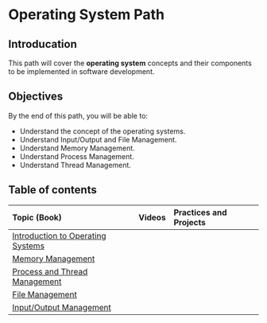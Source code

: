 # Operating System Path

## Introducation

This path will cover the **operating system** concepts and their components to be implemented in software development.


## Objectives

By the end of this path, you will be able to:

* Understand the concept of the operating systems.
* Understand Input/Output and File Management.
* Understand Memory Management.
* Understand Process Management.
* Understand Thread Management.

## Table of contents 
| Topic (Book) | Videos | Practices and Projects | 
|:-----------------|:------|:--------------|
| [Introduction to Operating Systems](https://github.com/SAFCSP-Team/operating-system-path/blob/main/content/01.Introduction.pdf)| | | |
| [Memory Management](https://github.com/SAFCSP-Team/operating-system-path/blob/main/content/02.MemoryManagement.pdf) | | |
| [Process and Thread Management](https://github.com/SAFCSP-Team/operating-system-path/blob/main/content/03.ProcessandThreadManagement.pdf) | | |
| [File Management](https://github.com/SAFCSP-Team/operating-system-path/blob/main/content/04.FileManagement%20.pdf) | | |
| [Input/Output Management](https://github.com/SAFCSP-Team/operating-system-path/blob/main/content/05.InputandOutput%20Management.pdf) | | |


